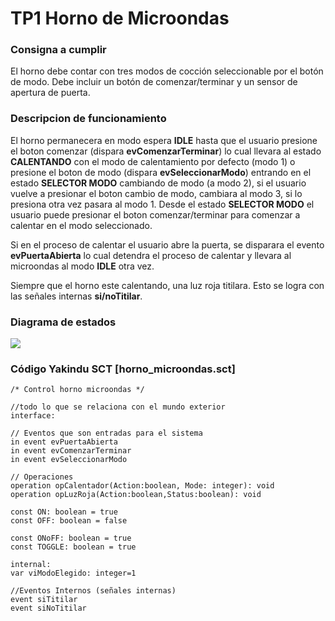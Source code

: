 # TP1 Horno de Microondas

### Consigna a cumplir
El horno debe contar con tres modos de cocción seleccionable por el botón de modo. Debe incluir un botón de comenzar/terminar y un sensor de apertura de puerta.

### Descripcion de funcionamiento
El horno permanecera en modo espera **IDLE** hasta que el usuario presione el boton comenzar (dispara **evComenzarTerminar**) lo cual llevara al estado **CALENTANDO** con el modo de calentamiento por defecto (modo 1) o presione el boton de modo (dispara **evSeleccionarModo**) entrando en el estado **SELECTOR MODO** cambiando de modo (a modo 2), si el usuario vuelve a presionar el boton cambio de modo, cambiara al modo 3, si lo presiona otra vez pasara al modo 1. Desde el estado **SELECTOR MODO** el usuario puede presionar el boton comenzar/terminar para comenzar a calentar en el modo seleccionado.

Si en el proceso de calentar el usuario abre la puerta, se disparara el evento **evPuertaAbierta** lo cual detendra el proceso de calentar y llevara al microondas al modo **IDLE** otra vez.

Siempre que el horno este calentando, una luz roja titilara. Esto se logra con las señales internas **si/noTitilar**.

### Diagrama de estados
![](https://i.imgur.com/8C7jL4Z.png)

### Código Yakindu SCT [horno_microondas.sct]
```
/* Control horno microondas */
 
//todo lo que se relaciona con el mundo exterior
interface:

// Eventos que son entradas para el sistema
in event evPuertaAbierta
in event evComenzarTerminar
in event evSeleccionarModo

// Operaciones
operation opCalentador(Action:boolean, Mode: integer): void
operation opLuzRoja(Action:boolean,Status:boolean): void

const ON: boolean = true
const OFF: boolean = false

const ONoFF: boolean = true
const TOGGLE: boolean = true

internal:
var viModoElegido: integer=1

//Eventos Internos (señales internas)
event siTitilar
event siNoTitilar
```
